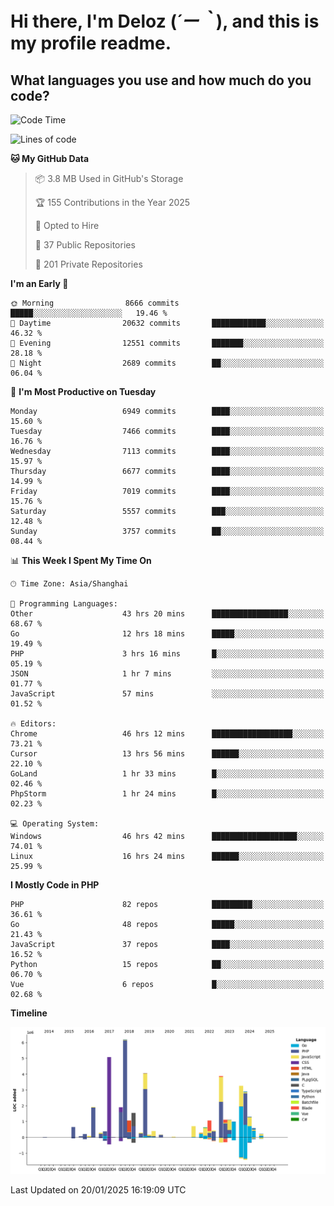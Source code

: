# **Hi there, I'm Deloz (*´ー｀*), and this is my profile readme.**

## **What languages you use and how much do you code?**

<!--START_SECTION:waka-->
![Code Time](http://img.shields.io/badge/Code%20Time-5%2C545%20hrs%2035%20mins-blue)

![Lines of code](https://img.shields.io/badge/From%20Hello%20World%20I%27ve%20Written-42.8%20million%20lines%20of%20code-blue)

**🐱 My GitHub Data** 

> 📦 3.8 MB Used in GitHub's Storage 
 > 
> 🏆 155 Contributions in the Year 2025
 > 
> 💼 Opted to Hire
 > 
> 📜 37 Public Repositories 
 > 
> 🔑 201 Private Repositories 
 > 
**I'm an Early 🐤** 

```text
🌞 Morning                8666 commits        █████░░░░░░░░░░░░░░░░░░░░   19.46 % 
🌆 Daytime                20632 commits       ████████████░░░░░░░░░░░░░   46.32 % 
🌃 Evening                12551 commits       ███████░░░░░░░░░░░░░░░░░░   28.18 % 
🌙 Night                  2689 commits        ██░░░░░░░░░░░░░░░░░░░░░░░   06.04 % 
```
📅 **I'm Most Productive on Tuesday** 

```text
Monday                   6949 commits        ████░░░░░░░░░░░░░░░░░░░░░   15.60 % 
Tuesday                  7466 commits        ████░░░░░░░░░░░░░░░░░░░░░   16.76 % 
Wednesday                7113 commits        ████░░░░░░░░░░░░░░░░░░░░░   15.97 % 
Thursday                 6677 commits        ████░░░░░░░░░░░░░░░░░░░░░   14.99 % 
Friday                   7019 commits        ████░░░░░░░░░░░░░░░░░░░░░   15.76 % 
Saturday                 5557 commits        ███░░░░░░░░░░░░░░░░░░░░░░   12.48 % 
Sunday                   3757 commits        ██░░░░░░░░░░░░░░░░░░░░░░░   08.44 % 
```


📊 **This Week I Spent My Time On** 

```text
🕑︎ Time Zone: Asia/Shanghai

💬 Programming Languages: 
Other                    43 hrs 20 mins      █████████████████░░░░░░░░   68.67 % 
Go                       12 hrs 18 mins      █████░░░░░░░░░░░░░░░░░░░░   19.49 % 
PHP                      3 hrs 16 mins       █░░░░░░░░░░░░░░░░░░░░░░░░   05.19 % 
JSON                     1 hr 7 mins         ░░░░░░░░░░░░░░░░░░░░░░░░░   01.77 % 
JavaScript               57 mins             ░░░░░░░░░░░░░░░░░░░░░░░░░   01.52 % 

🔥 Editors: 
Chrome                   46 hrs 12 mins      ██████████████████░░░░░░░   73.21 % 
Cursor                   13 hrs 56 mins      ██████░░░░░░░░░░░░░░░░░░░   22.10 % 
GoLand                   1 hr 33 mins        █░░░░░░░░░░░░░░░░░░░░░░░░   02.46 % 
PhpStorm                 1 hr 24 mins        █░░░░░░░░░░░░░░░░░░░░░░░░   02.23 % 

💻 Operating System: 
Windows                  46 hrs 42 mins      ███████████████████░░░░░░   74.01 % 
Linux                    16 hrs 24 mins      ██████░░░░░░░░░░░░░░░░░░░   25.99 % 
```

**I Mostly Code in PHP** 

```text
PHP                      82 repos            █████████░░░░░░░░░░░░░░░░   36.61 % 
Go                       48 repos            █████░░░░░░░░░░░░░░░░░░░░   21.43 % 
JavaScript               37 repos            ████░░░░░░░░░░░░░░░░░░░░░   16.52 % 
Python                   15 repos            ██░░░░░░░░░░░░░░░░░░░░░░░   06.70 % 
Vue                      6 repos             █░░░░░░░░░░░░░░░░░░░░░░░░   02.68 % 
```



**Timeline**

![Lines of Code chart](https://raw.githubusercontent.com/deloz/deloz/main/assets/bar_graph.png)


 Last Updated on 20/01/2025 16:19:09 UTC
<!--END_SECTION:waka-->
